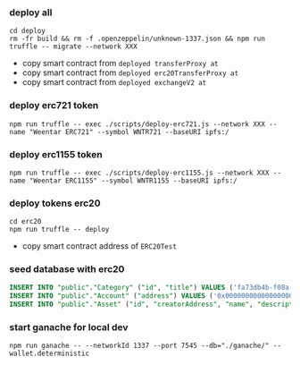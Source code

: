 ### deploy all

```
cd deploy
rm -fr build && rm -f .openzeppelin/unknown-1337.json && npm run truffle -- migrate --network XXX
```

- copy smart contract from `deployed transferProxy at`
- copy smart contract from `deployed erc20TransferProxy at`
- copy smart contract from `deployed exchangeV2 at`

### deploy erc721 token

```
npm run truffle -- exec ./scripts/deploy-erc721.js --network XXX --name "Weentar ERC721" --symbol WNTR721 --baseURI ipfs:/
```

### deploy erc1155 token

```
npm run truffle -- exec ./scripts/deploy-erc1155.js --network XXX --name "Weentar ERC1155" --symbol WNTR1155 --baseURI ipfs:/
```

### deploy tokens erc20

```
cd erc20
npm run truffle -- deploy
```

- copy smart contract address of `ERC20Test`

### seed database with erc20

```sql
INSERT INTO "public"."Category" ("id", "title") VALUES ('fa73db4b-f08a-4bf6-b203-df623a5ebaea', 'Currency');
INSERT INTO "public"."Account" ("address") VALUES ('0x0000000000000000000000000000000000000000');
INSERT INTO "public"."Asset" ("id", "creatorAddress", "name", "description", "standard", "categoryId", "image") VALUES ('0xb151157e40CD33727d3be904B872A192154eD20D', '0x0000000000000000000000000000000000000000', 'ERC20', 'currency', 'ERC20', 'fa73db4b-f08a-4bf6-b203-df623a5ebaea', 'ipfs://QmWdK1GCQpPVcbfJNJPy32j5E7FsnQ3oRSKq3gJgRVWgP1');
```

### start ganache for local dev

```
npm run ganache -- --networkId 1337 --port 7545 --db="./ganache/" --wallet.deterministic
```
